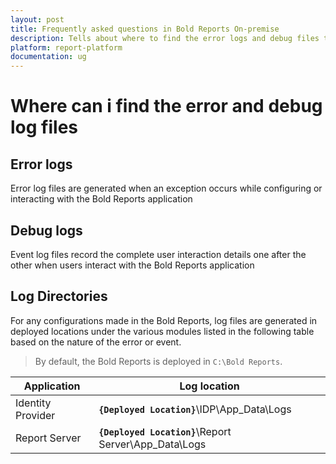 ```yaml
---
layout: post
title: Frequently asked questions in Bold Reports On-premise
description: Tells about where to find the error logs and debug files to identify the issue in the Bold Reports On-premise Edition.
platform: report-platform
documentation: ug
---
```


# Where can i find the error and debug log files

## Error logs

Error log files are generated when an exception occurs while configuring or interacting with the Bold Reports application

## Debug logs

Event log files record the complete user interaction details one after the other when users interact with the Bold Reports application

## Log Directories

For any configurations made in the Bold Reports, log files are generated in deployed locations under the various modules listed in the following table based on the nature of the error or event.

> By default, the Bold Reports is deployed in `C:\Bold Reports`.

| Application           | Log location                                                  |
|------------------     |------------------------------------------------------------   |
| Identity Provider     | **`{Deployed Location}`**\IDP\App_Data\Logs                   |
| Report Server         | **`{Deployed Location}`**\Report Server\App_Data\Logs         |
